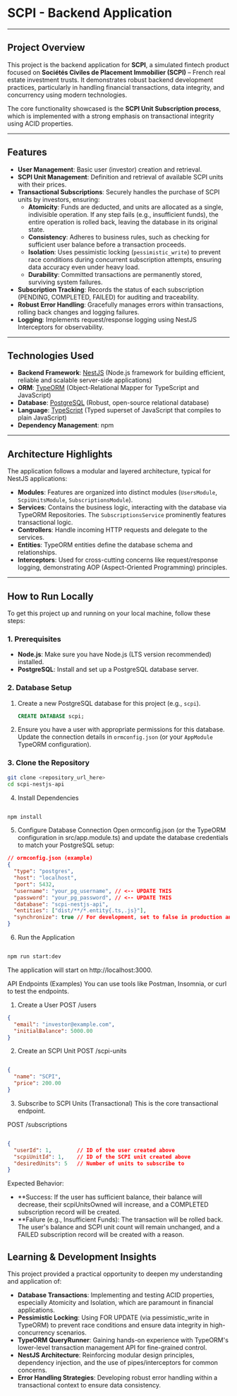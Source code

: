 # SCPI - Backend Application

---

## Project Overview

This project is the backend application for **SCPI**, a simulated fintech product focused on **Sociétés Civiles de Placement Immobilier (SCPI)** – French real estate investment trusts. It demonstrates robust backend development practices, particularly in handling financial transactions, data integrity, and concurrency using modern technologies.

The core functionality showcased is the **SCPI Unit Subscription process**, which is implemented with a strong emphasis on transactional integrity using ACID properties.

---

## Features

- **User Management**: Basic user (investor) creation and retrieval.
- **SCPI Unit Management**: Definition and retrieval of available SCPI units with their prices.
- **Transactional Subscriptions**: Securely handles the purchase of SCPI units by investors, ensuring:
  - **Atomicity**: Funds are deducted, and units are allocated as a single, indivisible operation. If any step fails (e.g., insufficient funds), the entire operation is rolled back, leaving the database in its original state.
  - **Consistency**: Adheres to business rules, such as checking for sufficient user balance before a transaction proceeds.
  - **Isolation**: Uses pessimistic locking (`pessimistic_write`) to prevent race conditions during concurrent subscription attempts, ensuring data accuracy even under heavy load.
  - **Durability**: Committed transactions are permanently stored, surviving system failures.
- **Subscription Tracking**: Records the status of each subscription (PENDING, COMPLETED, FAILED) for auditing and traceability.
- **Robust Error Handling**: Gracefully manages errors within transactions, rolling back changes and logging failures.
- **Logging**: Implements request/response logging using NestJS Interceptors for observability.

---

## Technologies Used

- **Backend Framework**: [NestJS](https://nestjs.com/) (Node.js framework for building efficient, reliable and scalable server-side applications)
- **ORM**: [TypeORM](https://typeorm.io/) (Object-Relational Mapper for TypeScript and JavaScript)
- **Database**: [PostgreSQL](https://www.postgresql.org/) (Robust, open-source relational database)
- **Language**: [TypeScript](https://www.typescriptlang.org/) (Typed superset of JavaScript that compiles to plain JavaScript)
- **Dependency Management**: npm

---

## Architecture Highlights

The application follows a modular and layered architecture, typical for NestJS applications:

- **Modules**: Features are organized into distinct modules (`UsersModule`, `ScpiUnitsModule`, `SubscriptionsModule`).
- **Services**: Contains the business logic, interacting with the database via TypeORM Repositories. The `SubscriptionsService` prominently features transactional logic.
- **Controllers**: Handle incoming HTTP requests and delegate to the services.
- **Entities**: TypeORM entities define the database schema and relationships.
- **Interceptors**: Used for cross-cutting concerns like request/response logging, demonstrating AOP (Aspect-Oriented Programming) principles.

---

## How to Run Locally

To get this project up and running on your local machine, follow these steps:

### 1. Prerequisites

- **Node.js**: Make sure you have Node.js (LTS version recommended) installed.
- **PostgreSQL**: Install and set up a PostgreSQL database server.

### 2. Database Setup

1.  Create a new PostgreSQL database for this project (e.g., `scpi`).

    ```sql
    CREATE DATABASE scpi;
    ```

2.  Ensure you have a user with appropriate permissions for this database. Update the connection details in `ormconfig.json` (or your `AppModule` TypeORM configuration).

### 3. Clone the Repository

```bash
git clone <repository_url_here>
cd scpi-nestjs-api
```

4. Install Dependencies

```Bash

npm install
```

5. Configure Database Connection
   Open ormconfig.json (or the TypeORM configuration in src/app.module.ts) and update the database credentials to match your PostgreSQL setup:

```JSON
// ormconfig.json (example)
{
  "type": "postgres",
  "host": "localhost",
  "port": 5432,
  "username": "your_pg_username", // <-- UPDATE THIS
  "password": "your_pg_password", // <-- UPDATE THIS
  "database": "scpi-nestjs-api",
  "entities": ["dist/**/*.entity{.ts,.js}"],
  "synchronize": true // For development, set to false in production and use migrations
}
```

6. Run the Application

```Bash

npm run start:dev
```

The application will start on http://localhost:3000.

API Endpoints (Examples)
You can use tools like Postman, Insomnia, or curl to test the endpoints.

1. Create a User
   POST /users

```JSON
{
  "email": "investor@example.com",
  "initialBalance": 5000.00
}
```

2. Create an SCPI Unit
   POST /scpi-units

```JSON

{
  "name": "SCPI",
  "price": 200.00
}
```

3. Subscribe to SCPI Units (Transactional)
   This is the core transactional endpoint.

POST /subscriptions

```JSON

{
  "userId": 1,        // ID of the user created above
  "scpiUnitId": 1,    // ID of the SCPI unit created above
  "desiredUnits": 5   // Number of units to subscribe to
}
```

Expected Behavior:

- \*\*Success: If the user has sufficient balance, their balance will decrease, their scpiUnitsOwned will increase, and a COMPLETED subscription record will be created.
- \*\*Failure (e.g., Insufficient Funds): The transaction will be rolled back. The user's balance and SCPI unit count will remain unchanged, and a FAILED subscription record will be created with a reason.

## Learning & Development Insights

This project provided a practical opportunity to deepen my understanding and application of:

- **Database Transactions**: Implementing and testing ACID properties, especially Atomicity and Isolation, which are paramount in financial applications.
- **Pessimistic Locking**: Using FOR UPDATE (via pessimistic_write in TypeORM) to prevent race conditions and ensure data integrity in high-concurrency scenarios.
- **TypeORM QueryRunner**: Gaining hands-on experience with TypeORM's lower-level transaction management API for fine-grained control.
- **NestJS Architecture**: Reinforcing modular design principles, dependency injection, and the use of pipes/interceptors for common concerns.
- **Error Handling Strategies**: Developing robust error handling within a transactional context to ensure data consistency.
